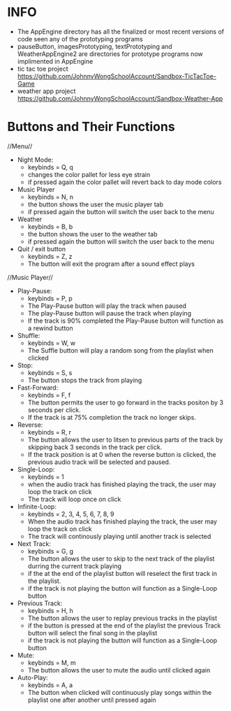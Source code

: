 # INFO
- The AppEngine directory has all the finalized or most recent versions of code seen any of the prototyping programs
- pauseButton, imagesPrototyping, textPrototyping and WeatherAppEngine2 are directories for prototype programs now implimented in AppEngine
- tic tac toe project https://github.com/JohnnyWongSchoolAccount/Sandbox-TicTacToe-Game
- weather app project https://github.com/JohnnyWongSchoolAccount/Sandbox-Weather-App
# Buttons and Their Functions
//Menu//
- Night Mode:
  - keybinds = Q, q
  - changes the color pallet for less eye strain
  - if pressed again the color pallet will revert back to day mode colors
- Music Player
  - keybinds = N, n
  - the button shows the user the music player tab
  - if pressed again the button will switch the user back to the menu
- Weather
  - keybinds = B, b
  - the button shows the user to the weather tab
  - if pressed again the button will switch the user back to the menu
- Quit / exit button
  - keybinds = Z, z
  - The button will exit the program after a sound effect plays

//Music Player//
- Play-Pause:
  - keybinds = P, p
  - The Play-Pause button will play the track when paused
  - The play-Pause button will pause the track when playing
  - If the track is 90% completed the Play-Pause button will function as a rewind button
- Shuffle:
  - keybinds = W, w
  - The Suffle button will play a random song from the playlist when clicked
- Stop:
  - keybinds = S, s
  - The button stops the track from playing
- Fast-Forward:
  - keybinds = F, f
  - The button permits the user to go forward in the tracks positon by 3 seconds per click.
  - If the track is at 75% completion the track no longer skips.
- Reverse:
  - keybinds = R, r
  - The button allows the user to litsen to previous parts of the track by skipping back 3 seconds in the track per click.
  - If the track position is at 0 when the reverse button is clicked, the previous audio track will be selected and paused.
- Single-Loop:
  - keybinds = 1
  - when the audio track has finished playing the track, the user may loop the track on click
  - The track will loop once on click
- Infinite-Loop:
  - keybinds = 2, 3, 4, 5, 6, 7, 8, 9
  - When the audio track has finished playing the track, the user may loop the track on click
  - The track will continously playing until another track is selected
- Next Track:
  - keybinds = G, g
  - The button allows the user to skip to the next track of the playlist durring the current track playing
  - if the at the end of the playlist button will reselect the first track in the playlist.
  - if the track is not playing the button will function as a Single-Loop button
- Previous Track:
  - keybinds = H, h
  - The button allows the user to replay previous tracks in the playlist
  - if the button is pressed at the end of the playlist the previous Track button will select the final song in the playlist
  - if the track is not playing the button will function as a Single-Loop button
- Mute:
  - keybinds = M, m
  - The button allows the user to mute the audio until clicked again
- Auto-Play:
  - keybinds = A, a
  - The button when clicked will continuously play songs within the playlist one after another until pressed again
